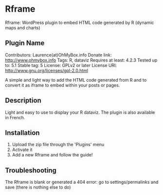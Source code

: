 # Rframe
Rframe: WordPress plugin to embed HTML code generated by R (dynamic maps and charts)

## Plugin Name

Contributors: Laurence(at)OhMyBox.info
Donate link: http://www.ohmybox.info
Tags: R, dataviz
Requires at least: 4.2.3
Tested up to: 5.1
Stable tag: 5
License: GPLv2 or later
License URI: http://www.gnu.org/licenses/gpl-2.0.html

A simple and light way to add the HTML code generated from R and to convert it as iframe to embed within your posts or pages.

## Description

Light and easy to use to display your R dataviz. The plugin is also available in French.

## Installation

1. Upload the zip file through the 'Plugins' menu
2. Activate it
3. Add a new Rframe and follow the guide!

## Troubleshooting

The Rframe is blank or generated a 404 error: go to settings/permalinks and save (there is nothing else to do)
